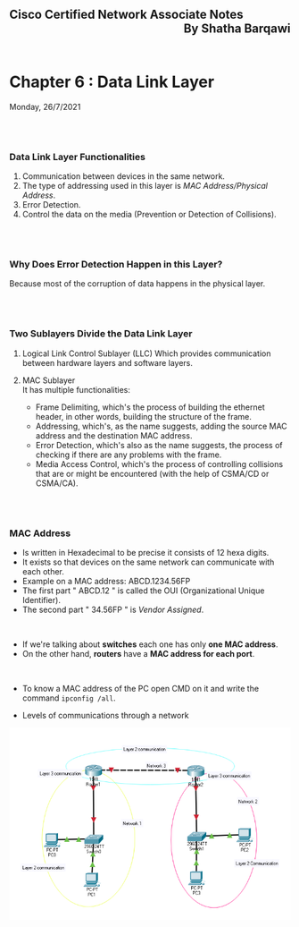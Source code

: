 <link href="../styles.module.css" rel="stylesheet">
<link rel="preconnect" href="https://fonts.googleapis.com">
<link rel="preconnect" href="https://fonts.gstatic.com" crossorigin>
<link href="https://fonts.googleapis.com/css2?family=Cedarville+Cursive&display=swap" rel="stylesheet">
<link rel="preconnect" href="https://fonts.googleapis.com">
<link rel="preconnect" href="https://fonts.gstatic.com" crossorigin>
<link href="https://fonts.googleapis.com/css2?family=Cedarville+Cursive&family=Zen+Tokyo+Zoo&display=swap" rel="stylesheet">
<link rel="preconnect" href="https://fonts.googleapis.com">
<link rel="preconnect" href="https://fonts.gstatic.com" crossorigin>
<link href="https://fonts.googleapis.com/css2?family=Cedarville+Cursive&family=Encode+Sans+SC&family=Zen+Tokyo+Zoo&display=swap" rel="stylesheet">

## <span class="copyright">Cisco Certified Network Associate Notes <span style="float:right;">By Shatha Barqawi</span>

<br/><br/>

# <span class="title">Chapter 6 : Data Link Layer

<span class="date">Monday, 26/7/2021</span> 

<br/><br/>

### <span class="chapter4color subtitle">Data Link Layer Functionalities  
1. Communication between devices in the same network.
2. The type of addressing used in this layer is *MAC Address/Physical Address*.
3. Error Detection.
4. Control the data on the media (Prevention or Detection of Collisions).

<br/><br/>

### <span class="chapter4color subtitle">Why Does Error Detection Happen in this Layer?   
Because most of the corruption of data happens in the physical layer.

<br/><br/>

### <span class="chapter4color subtitle">Two Sublayers Divide the Data Link Layer  
1. Logical Link Control Sublayer (LLC)
   Which provides communication between hardware layers and software layers.  

2. MAC Sublayer  
   It has multiple functionalities:
   * Frame Delimiting, which's the process of building the ethernet header, in other words, building the structure of the frame.
   * Addressing, which's, as the name suggests, adding the source MAC address and the destination MAC address.
   * Error Detection, which's also as the name suggests, the process of checking if there are any problems with the frame.  
   * Media Access Control, which's the process of controlling collisions that are or might be encountered (with the help of CSMA/CD or CSMA/CA).

<br/><br/>

### <span class="chapter4color subtitle">MAC Address  
* Is written in Hexadecimal to be precise it consists of 12 hexa digits.  
* It exists so that devices on the same network can communicate with each other.  
* Example on a MAC address: ABCD.1234.56FP
* The first part " ABCD.12 " is called the OUI (Organizational Unique Identifier). 
* The second part " 34.56FP " is *Vendor Assigned*.  

<br/>

* If we're talking about **switches** each one has only **one MAC address**. 
* On the other hand, **routers** have a **MAC address for each port**.  

<br/>

* To know a MAC address of the PC open CMD on it and write the command `ipconfig /all`.  

* Levels of communications through a network  
<img src="example.PNG">